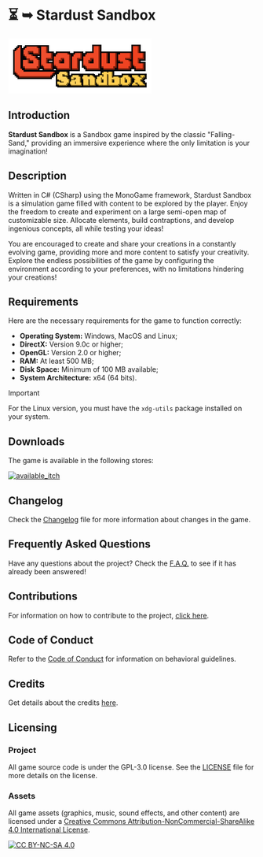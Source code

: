 # ⏳ ➥ Stardust Sandbox

![GAME LOGO][game_logo]

## Introduction

**Stardust Sandbox** is a Sandbox game inspired by the classic "Falling-Sand," providing an immersive experience where the only limitation is your imagination!

## Description

Written in C# (CSharp) using the MonoGame framework, Stardust Sandbox is a simulation game filled with content to be explored by the player. Enjoy the freedom to create and experiment on a large semi-open map of customizable size. Allocate elements, build contraptions, and develop ingenious concepts, all while testing your ideas!

You are encouraged to create and share your creations in a constantly evolving game, providing more and more content to satisfy your creativity. Explore the endless possibilities of the game by configuring the environment according to your preferences, with no limitations hindering your creations!

## Requirements

Here are the necessary requirements for the game to function correctly:

- **Operating System:** Windows, MacOS and Linux;
- **DirectX:** Version 9.0c or higher;
- **OpenGL:** Version 2.0 or higher;
- **RAM:** At least 500 MB;
- **Disk Space:** Minimum of 100 MB available;
- **System Architecture:** x64 (64 bits).

> [!IMPORTANT]
> For the Linux version, you must have the `xdg-utils` package installed on your system.

## Downloads

The game is available in the following stores:

[![available_itch]](https://starciad.itch.io/stardust-sandbox)

## Changelog

Check the [Changelog](CHANGELOG.md) file for more information about changes in the game.

## Frequently Asked Questions

Have any questions about the project? Check the [F.A.Q.](FAQ.md) to see if it has already been answered!

## Contributions

For information on how to contribute to the project, [click here](CONTRIBUTING.md).

## Code of Conduct

Refer to the [Code of Conduct](CODE_OF_CONDUCT.md) for information on behavioral guidelines.

## Credits

Get details about the credits [here](CREDITS.md).

## Licensing

### Project

All game source code is under the  GPL-3.0 license. See the [LICENSE](LICENSE.txt) file for more details on the license.

### Assets

All game assets (graphics, music, sound effects, and other content) are licensed under a [Creative Commons Attribution-NonCommercial-ShareAlike 4.0 International License][cc-by-nc-sa].

[![CC BY-NC-SA 4.0][cc-by-nc-sa-image]][cc-by-nc-sa]

<!-- IMAGES & ASSETS -->
[cc-by-nc-sa]: http://creativecommons.org/licenses/by-nc-sa/4.0/
[cc-by-nc-sa-image]: https://licensebuttons.net/l/by-nc-sa/4.0/88x31.png
[game_logo]: ./.github/CONTENT/graphics/game/game_title.webp
[available_itch]: https://static.itch.io/images/badge.svg

